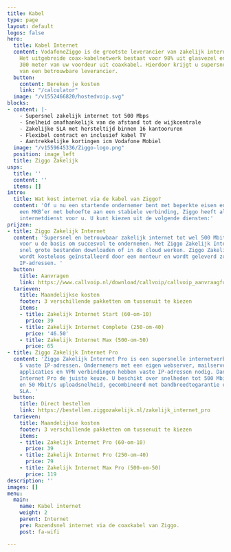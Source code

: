 ```yaml
---
title: Kabel
type: page
layout: default
logos: false
hero:
  title: Kabel Internet
  content: VodafoneZiggo is de grootste leverancier van zakelijk internet via de kabel.
    Het uitgebreide coax-kabelnetwerk bestaat voor 98% uit glasvezel en tot maximaal
    300 meter van uw voordeur uit coaxkabel. Hierdoor krijgt u supersnel internet
    van een betrouwbare leverancier.
  button:
    content: Bereken je kosten
    link: "/calculator"
  image: "/v1552466820/hostedvoip.svg"
blocks:
- content: |-
    - Supersnel zakelijk internet tot 500 Mbps
    - Snelheid onafhankelijk van de afstand tot de wijkcentrale
    - Zakelijke SLA met hersteltijd binnen 16 kantooruren
    - Flexibel contract en inclusief kabel TV
    - Aantrekkelijke kortingen icm Vodafone Mobiel
  image: "/v1559645336/Ziggo-logo.png"
  position: image_left
  title: Ziggo Zakelijk
usps:
  title: ''
  content: ''
  items: []
intro:
  title: Wat kost internet via de kabel van Ziggo?
  content: 'Of u nu een startende ondernemer bent met beperkte eisen en wensen of
    een MKB’er met behoefte aan een stabiele verbinding, Ziggo heeft altijd een passende
    internetdienst voor u. U kunt kiezen uit de volgende diensten:'
prijzen:
- title: Ziggo Zakelijk Internet
  content: 'Supersnel en betrouwbaar zakelijk internet tot wel 500 Mbit/s. Het is
    voor u de basis om succesvol te ondernemen. Met Ziggo Zakelijk Internet kunt u
    snel grote bestanden downloaden of in de cloud werken. Ziggo Zakelijk Internet
    wordt kosteloos geïnstalleerd door een monteur en wordt geleverd zonder vaste
    IP-adressen. '
  button:
    title: Aanvragen
    link: https://www.callvoip.nl/download/callvoip/callvoip_aanvraagformulier_ziggo-connect-zzp.pdf
  tarieven:
    title: Maandelijkse kosten
    footer: 3 verschillende pakketten om tussenuit te kiezen
    items:
    - title: Zakelijk Internet Start (60-om-10)
      price: 39
    - title: Zakelijk Internet Complete (250-om-40)
      price: '46.50'
    - title: Zakelijk Internet Max (500-om-50)
      price: 65
- title: Ziggo Zakelijk Internet Pro
  content: 'Ziggo Zakelijk Internet Pro is een supersnelle internetverbinding met
    5 vaste IP-adressen. Ondernemers met een eigen webserver, mailservers, online
    applicaties en VPN verbindingen hebben vaste IP-adressen nodig. Dan is Ziggo Zakelijk
    Internet Pro de juiste keuze. U beschikt over snelheden tot 500 Mbit/s downloadsnelheid
    en 50 Mbit/s uploadsnelheid, gecombineerd met bandbreedtegarantie en zakelijke
    SLA. '
  button:
    title: Direct bestellen
    link: https://bestellen.ziggozakelijk.nl/zakelijk_internet_pro
  tarieven:
    title: Maandelijkse kosten
    footer: 3 verschillende pakketten om tussenuit te kiezen
    items:
    - title: Zakelijk Internet Pro (60-om-10)
      price: 39
    - title: Zakelijk Internet Pro (250-om-40)
      price: 79
    - title: Zakelijk Internet Max Pro (500-om-50)
      price: 119
description: ''
images: []
menu:
  main:
    name: Kabel internet
    weight: 2
    parent: Internet
    pre: Razendsnel internet via de coaxkabel van Ziggo.
    post: fa-wifi

---
```

